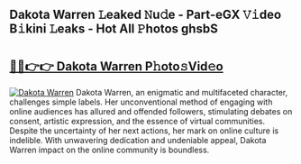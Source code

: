 ## Dakota Warren 𝙻eaked 𝙽u𝚍e - Part-eGX 𝚅𝚒deo B𝚒kini 𝙻eaks - Hot All 𝙿hotos ghsbS

# <h2><a href="http://ld3304.urlbe.top/?page=Dakota+Warren">🔗🔗👉👉 Dakota Warren P𝚑oto𝚜Vid𝚎o</a></h2>

[![Dakota Warren](https://i.imgur.com/eBuTRDB.gif)](http://ld3304.urlbe.top/?page=Dakota+Warren)
Dakota Warren, an enigmatic and multifaceted character, challenges simple labels. Her unconventional method of engaging with online audiences has allured and offended followers, stimulating debates on consent, artistic expression, and the essence of virtual communities. Despite the uncertainty of her next actions, her mark on online culture is indelible. With unwavering dedication and undeniable appeal, Dakota Warren impact on the online community is boundless.
